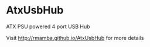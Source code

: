 AtxUsbHub
=========

ATX PSU powered 4 port USB Hub

Visit http://rmamba.github.io/AtxUsbHub for more details
